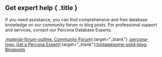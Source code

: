 <div data-banner markdown>

## Get expert help { .title }

If you need assistance, you can find comprehensive and free database knowledge on our community forum or blog posts. For professional support and services, contact our Percona Database Experts.

<div class="actions" markdown>

[:material-forum-outline: Community Forum](https://forums.percona.com/){:target="_blank"} [:percona-logo: Get a Percona Expert](https://www.percona.com/about/contact){:target="_blank"}[:fontawesome-solid-blog: Blogposts](https://www.percona.com/blog/)
</div></div>